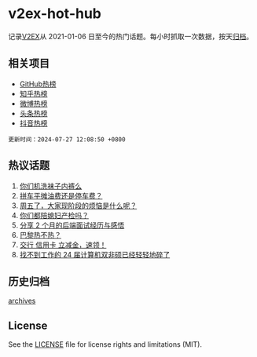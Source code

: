 # v2ex-hot-hub

 记录[V2EX](https://www.v2ex.com/)从 2021-01-06 日至今的热门话题。每小时抓取一次数据，按天[归档](archives)。
 
 ## 相关项目

- [GitHub热榜](https://github.com/snaildev/github-hot-hub)
- [知乎热榜](https://github.com/snaildev/zhihu-hot-hub)
- [微博热榜](https://github.com/snaildev/weibo-hot-hub)
- [头条热榜](https://github.com/snaildev/toutiao-hot-hub)
- [抖音热榜](https://github.com/snaildev/douyin-hot-hub)


 `更新时间：2024-07-27 12:08:50 +0800`

## 热议话题

1. [你们机洗袜子内裤么](https://www.v2ex.com/t/1060274)
1. [拼车平摊油费还是停车费？](https://www.v2ex.com/t/1060311)
1. [周五了，大家现阶段的烦恼是什么呢？](https://www.v2ex.com/t/1060360)
1. [你们都陪媳妇产检吗？](https://www.v2ex.com/t/1060318)
1. [分享 2 个月的后端面试经历与感悟](https://www.v2ex.com/t/1060319)
1. [巴黎热不热？](https://www.v2ex.com/t/1060296)
1. [交行 信用卡 立减金，速领！](https://www.v2ex.com/t/1060301)
1. [找不到工作的 24 届计算机双非硕已经轻轻地碎了](https://www.v2ex.com/t/1060272)

## 历史归档

[archives](archives)

## License

See the [LICENSE](LICENSE) file for license rights and limitations (MIT).
